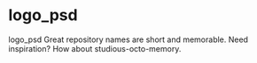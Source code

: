 # logo_psd
logo_psd  Great repository names are short and memorable. Need inspiration? How about studious-octo-memory.
